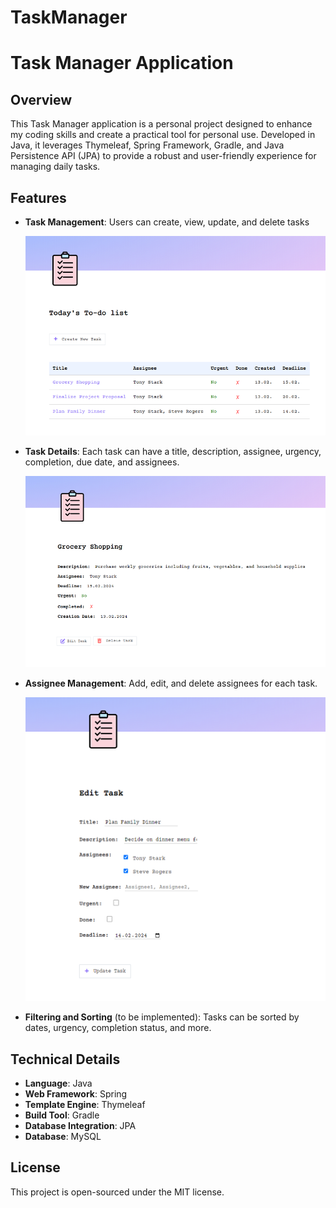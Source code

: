 # TaskManager

# Task Manager Application

## Overview

This Task Manager application is a personal project designed to enhance my coding skills and create a practical tool for personal use. Developed in Java, it leverages Thymeleaf, Spring Framework, Gradle, and Java Persistence API (JPA) to provide a robust and user-friendly experience for managing daily tasks.

## Features

- **Task Management**: Users can create, view, update, and delete tasks

  <img src="Screenshots/taskManagement.png" alt="Task Management" width="500"/>

- **Task Details**: Each task can have a title, description, assignee, urgency, completion, due date, and assignees.

  <img src="Screenshots/taskDetails.png" alt="Task Details" width="500"/>

- **Assignee Management**: Add, edit, and delete assignees for each task.

  <img src="Screenshots/assigneeManagement.png" alt="Assignee Management" width="500"/>

- **Filtering and Sorting** (to be implemented): Tasks can be sorted by dates, urgency, completion status, and more.

## Technical Details

- **Language**: Java
- **Web Framework**: Spring
- **Template Engine**: Thymeleaf
- **Build Tool**: Gradle
- **Database Integration**: JPA
- **Database**: MySQL

## License

This project is open-sourced under the MIT license.
